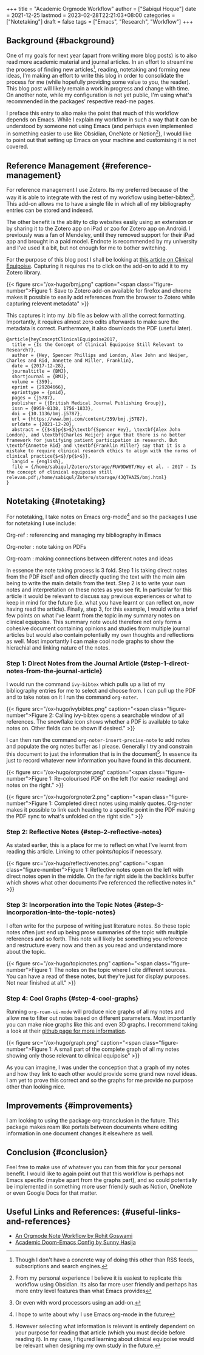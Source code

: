 +++
title = "Academic Orgmode Workflow"
author = ["Sabiqul Hoque"]
date = 2021-12-25
lastmod = 2023-02-28T22:21:03+08:00
categories = ["Notetaking"]
draft = false
tags = ["Emacs", "Research", "Workflow"]
+++

## Background {#background}

One of my goals for next year (apart from writing more blog posts) is to also read more academic material and journal articles. In an effort to streamline the process of finding new articles[^fn:1], reading, notetaking and forming new ideas, I'm making an effort to write this blog in order to consolidate the process for me (while hopefully providing some value to you, the reader). This blog post will likely remain a work in progress and change with time. On another note, while my configuration is not yet public, I'm using what's recommended in the packages' respective read-me pages.

I preface this entry to also make the point that much of this workflow depends on Emacs. While I explain my workflow in such a way that it can be understood by someone not using Emacs (and perhaps even implemented in something easier to use like Obsidian, OneNote or Notion[^fn:2]), I would like to point out that setting up Emacs on your machine and customising it is not covered.


## Reference Management {#reference-management}

For reference management I use Zotero. Its my preferred because of the way it is able to integrate with the rest of my workflow using better-bibtex[^fn:3]. This add-on allows me to have a single file in which all of my bibliography entries can be stored and indexed.

The other benefit is the ability to clip websites easily using an extension or by sharing it to the Zotero app on iPad or zoo for Zotero app on Android. I previously was a fan of Mendeley, until they removed support for their iPad app and brought in a paid model. Endnote is recommended by my university and I've used it a bit, but not enough for me to bother switching.

For the purpose of this blog post I shall be looking at [this article on Clinical Equipoise](http://dx.doi.org/10.1136/bmj.j5787). Capturing it requires me to click on the add-on to add it to my Zotero library.

<a id="figure--Capturing to Zotero using the add-on"></a>

{{< figure src="/ox-hugo/bmj.png" caption="<span class=\"figure-number\">Figure 1: </span>Save to Zotero add-on available for firefox and chrome makes it possible to easily add references from the browser to Zotero while capturing relevent metadata" >}}

This captures it into my .bib file as below with all the correct formatting. Importantly, it requires almost zero edits afterwards to make sure the metadata is correct. Furthermore, it also downloads the PDF (useful later).

```nil
@article{heyConceptClinicalEquipoise2017,
  title = {Is the Concept of Clinical Equipoise Still Relevant to Research?},
  author = {Hey, Spencer Phillips and London, Alex John and Weijer, Charles and Rid, Annette and Miller, Franklin},
  date = {2017-12-28},
  journaltitle = {BMJ},
  shortjournal = {BMJ},
  volume = {359},
  eprint = {29284666},
  eprinttype = {pmid},
  pages = {j5787},
  publisher = {{British Medical Journal Publishing Group}},
  issn = {0959-8138, 1756-1833},
  doi = {10.1136/bmj.j5787},
  url = {https://www.bmj.com/content/359/bmj.j5787},
  urldate = {2021-12-20},
  abstract = {{$<$}p{$>$}\textbf{Spencer Hey}, \textbf{Alex John London}, and \textbf{Charles Weijer} argue that there is no better framework for justifying patient participation in research. But \textbf{Annette Rid} and \textbf{Franklin Miller} say that it is a mistake to require clinical research ethics to align with the norms of clinical practice{$<$}/p{$>$}},
  langid = {english},
  file = {/home/sabiqul/Zotero/storage/FUW9DW8T/Hey et al. - 2017 - Is the concept of clinical equipoise still relevan.pdf;/home/sabiqul/Zotero/storage/4JQTHAZS/bmj.html}
}
```


## Notetaking {#notetaking}

For notetaking, I take notes on Emacs org-mode[^fn:4] and so the packages I use for notetaking I use include:

Org-ref
: referencing and managing my bibliography in Emacs

Org-noter
: note taking on PDFs

Org-roam
: making connections between different notes and ideas

In essence the note taking process is 3 fold. Step 1 is taking direct notes from the PDF itself and often directly quoting the text with the main aim being to write the main details from the text. Step 2 is to write your own notes and interpretation on these notes as you see fit. In particular for this article it would be relevant to discuss say previous experiences or what to keep in mind for the future (i.e. what you have learnt or can reflect on, now having read the article). Finally, step 3, for this example, I would write a brief few points on what I've learnt from the topic in my summary notes on clinical equipoise. This summary note would therefore not only form a cohesive document containing opinions and studies from multiple journal articles but would also contain potentially my own thoughts and reflections as well. Most importantly I can make cool node graphs to show the hierachial and linking nature of the notes.


### Step 1: Direct Notes from the Journal Article {#step-1-direct-notes-from-the-journal-article}

I would run the command `ivy-bibtex` which pulls up a list of my bibliography entries for me to select and choose from. I can pull up the PDF and to take notes on it I run the command `org-noter`.

{{< figure src="/ox-hugo/ivybibtex.png" caption="<span class=\"figure-number\">Figure 2: </span>Calling ivy-bibtex opens a searchable window of all references. The snowflake icon shows whether a PDF is available to take notes on. Other fields can be shown if desired." >}}

I can then run the command `org-noter-insert-precise-note` to add notes and populate the org notes buffer as I please. Generally I try and constrain this document to just the information that is in the document[^fn:5]. In essence its just to record whatever new information you have found in this document.

{{< figure src="/ox-hugo/orgnoter.png" caption="<span class=\"figure-number\">Figure 1: </span>Re-colourised PDF on the left (for easier reading) and notes on the right." >}}

{{< figure src="/ox-hugo/orgnoter2.png" caption="<span class=\"figure-number\">Figure 1: </span>Completed direct notes using mainly quotes. Org-noter makes it possible to link each heading to a specific point in the PDF making the PDF sync to what's unfolded on the right side." >}}


### Step 2: Reflective Notes {#step-2-reflective-notes}

As stated earlier, this is a place for me to reflect on what I've learnt from reading this article. Linking to other points/topics if necessary.

{{< figure src="/ox-hugo/reflectivenotes.png" caption="<span class=\"figure-number\">Figure 1: </span>Reflective notes open on the left with direct notes open in the middle. On the far right side is the backlinks buffer which shows what other documents I've referenced the reflective notes in." >}}


### Step 3: Incorporation into the Topic Notes {#step-3-incorporation-into-the-topic-notes}

I often write for the purpose of writing just literature notes. So these topic notes often just end up being prose summaries of the topic with multiple references and so forth. This note will likely be something you reference and restructure every now and then as you read and understand more about the topic.

{{< figure src="/ox-hugo/topicnotes.png" caption="<span class=\"figure-number\">Figure 1: </span>The notes on the topic where I cite different sources. You can have a read of these notes, but they're just for display purposes. Not near finished at all." >}}


### Step 4: Cool Graphs {#step-4-cool-graphs}

Running `org-roam-ui-mode` will produce nice graphs of all my notes and allow me to filter out notes based on different parameters. Most importantly you can make nice graphs like this and even 3D graphs. I recommend taking a look at their [github page for more information](https://github.com/org-roam/org-roam-ui).

{{< figure src="/ox-hugo/graph.png" caption="<span class=\"figure-number\">Figure 1: </span>A small part of the complete graph of all my notes showing only those relevant to clinical equipoise" >}}

As you can imagine, I was under the conception that a graph of my notes and how they link to each other would provide some grand new novel ideas. I am yet to prove this correct and so the graphs for me provide no purpose other than looking nice.


## Improvements {#improvements}

I am looking to using the package org-transclusion in the future. This package makes roam like portals between documents where editing information in one document changes it elsewhere as well.


## Conclusion {#conclusion}

Feel free to make use of whatever you can from this for your personal benefit. I would like to again point out that this workflow is perhaps not Emacs specific (maybe apart from the graphs part), and so could potentially be implemented in something more user friendly such as Notion, OneNote or even Google Docs for that matter.


## Useful Links and References: {#useful-links-and-references}

-   [An Orgmode Note Workflow by Rohit Goswami](https://rgoswami.me/posts/org-note-workflow/#fn:4)
-   [Academic Doom-Emacs Config by Sunny Hasija](https://github.com/sunnyhasija/Academic-Doom-Emacs-Config)

[^fn:1]: Though I don't have a concrete way of doing this other than RSS feeds, subscriptions and search engines.
[^fn:2]: From my personal experience I believe it is easiest to replicate this workflow using Obsidian. Its also far more user friendly and perhaps has more entry level features than what Emacs provides
[^fn:3]: Or even with word processors using an add-on.
[^fn:4]: I hope to write about why I use Emacs org-mode in the future
[^fn:5]: However selecting what information is relevant is entirely dependent on your purpose for reading that article (which you must decide before reading it). In my case, I figured learning about clinical equipoise would be relevant when designing my own study in the future.